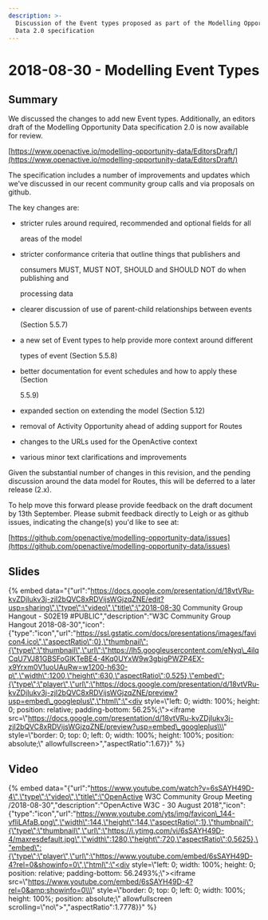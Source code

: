 ```yaml
---
description: >-
  Discussion of the Event types proposed as part of the Modelling Opportunity
  Data 2.0 specification
---
```


# 2018-08-30 - Modelling Event Types

## Summary

We discussed the changes to add new Event types. Additionally, an editors draft of the Modelling Opportunity Data specification 2.0 is now available for review.

[https://www.openactive.io/modelling-opportunity-data/EditorsDraft/](https://www.openactive.io/modelling-opportunity-data/EditorsDraft/)

The specification includes a number of improvements and updates which we've discussed in our recent community group calls and via proposals on github.

The key changes are:

* stricter rules around required, recommended and optional fields for all

  areas of the model

* stricter conformance criteria that outline things that publishers and

  consumers MUST, MUST NOT, SHOULD and SHOULD NOT do when publishing and

  processing data

* clearer discussion of use of parent-child relationships between events

  \(Section 5.5.7\)

* a new set of Event types to help provide more context around different

  types of event \(Section 5.5.8\)

* better documentation for event schedules and how to apply these \(Section

  5.5.9\)

* expanded section on extending the model \(Section 5.12\)
* removal of Activity Opportunity ahead of adding support for Routes
* changes to the URLs used for the OpenActive context
* various minor text clarifications and improvements

Given the substantial number of changes in this revision, and the pending discussion around the data model for Routes, this will be deferred to a later release \(2.x\).

To help move this forward please provide feedback on the draft document by 13th September. Please submit feedback directly to Leigh or as github issues, indicating the change\(s\) you'd like to see at:

[https://github.com/openactive/modelling-opportunity-data/issues](https://github.com/openactive/modelling-opportunity-data/issues)

## Slides

{% embed data="{\"url\":\"https://docs.google.com/presentation/d/18vtVRu-kvZDjIukv3j-zjI2bQVC8xRDVijsWGjzqZNE/edit?usp=sharing\",\"type\":\"video\",\"title\":\"2018-08-30 Community Group Hangout - S02E19 \#PUBLIC\",\"description\":\"W3C Community Group Hangout 2018-08-30\",\"icon\":{\"type\":\"icon\",\"url\":\"https://ssl.gstatic.com/docs/presentations/images/favicon4.ico\",\"aspectRatio\":0},\"thumbnail\":{\"type\":\"thumbnail\",\"url\":\"https://lh5.googleusercontent.com/eNyq\_4ilqCqU7VJ81GBSFoGlKTeBE4-4Kq0UYxW9w3gbigPWZP4EX-x9Yrxm0V1uoUAuRw=w1200-h630-p\",\"width\":1200,\"height\":630,\"aspectRatio\":0.525},\"embed\":{\"type\":\"player\",\"url\":\"https://docs.google.com/presentation/d/18vtVRu-kvZDjIukv3j-zjI2bQVC8xRDVijsWGjzqZNE/preview?usp=embed\_googleplus\",\"html\":\"<div style=\\\"left: 0; width: 100%; height: 0; position: relative; padding-bottom: 56.25%;\\\"><iframe src=\\\"https://docs.google.com/presentation/d/18vtVRu-kvZDjIukv3j-zjI2bQVC8xRDVijsWGjzqZNE/preview?usp=embed\_googleplus\\\" style=\\\"border: 0; top: 0; left: 0; width: 100%; height: 100%; position: absolute;\\\" allowfullscreen></iframe></div>\",\"aspectRatio\":1.67}}" %}

## Video

{% embed data="{\"url\":\"https://www.youtube.com/watch?v=6sSAYH49D-4\",\"type\":\"video\",\"title\":\"OpenActive W3C Community Group Meeting /2018-08-30\",\"description\":\"OpenActive W3C - 30 August 2018\",\"icon\":{\"type\":\"icon\",\"url\":\"https://www.youtube.com/yts/img/favicon\_144-vfliLAfaB.png\",\"width\":144,\"height\":144,\"aspectRatio\":1},\"thumbnail\":{\"type\":\"thumbnail\",\"url\":\"https://i.ytimg.com/vi/6sSAYH49D-4/maxresdefault.jpg\",\"width\":1280,\"height\":720,\"aspectRatio\":0.5625},\"embed\":{\"type\":\"player\",\"url\":\"https://www.youtube.com/embed/6sSAYH49D-4?rel=0&showinfo=0\",\"html\":\"<div style=\\\"left: 0; width: 100%; height: 0; position: relative; padding-bottom: 56.2493%;\\\"><iframe src=\\\"https://www.youtube.com/embed/6sSAYH49D-4?rel=0&amp;showinfo=0\\\" style=\\\"border: 0; top: 0; left: 0; width: 100%; height: 100%; position: absolute;\\\" allowfullscreen scrolling=\\\"no\\\"></iframe></div>\",\"aspectRatio\":1.7778}}" %}

